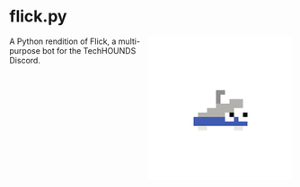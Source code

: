 # flick.py

<img src="https://raw.githubusercontent.com/frc868/flick/master/icon.png" alt="Flick by Bryce" align="right" width="256px">

A Python rendition of Flick, a multi-purpose bot for the TechHOUNDS Discord.
